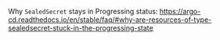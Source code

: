 Why `SealedSecret` stays in Progressing status:
https://argo-cd.readthedocs.io/en/stable/faq/#why-are-resources-of-type-sealedsecret-stuck-in-the-progressing-state